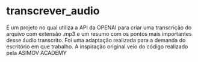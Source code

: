# transcrever_audio
É um projeto no qual utiliza a API da OPENAI para criar uma transcrição do arquivo com extensão .mp3 e um resumo com os pontos mais importantes desse áudio transcrito.
Foi uma adaptação realizada para a demanda do escritório em que trabalho.
A inspiração original veio do código realizado pela ASIMOV ACADEMY

